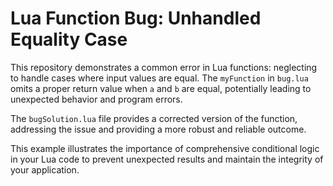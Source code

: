 # Lua Function Bug: Unhandled Equality Case

This repository demonstrates a common error in Lua functions: neglecting to handle cases where input values are equal.  The `myFunction` in `bug.lua` omits a proper return value when `a` and `b` are equal, potentially leading to unexpected behavior and program errors.

The `bugSolution.lua` file provides a corrected version of the function, addressing the issue and providing a more robust and reliable outcome.

This example illustrates the importance of comprehensive conditional logic in your Lua code to prevent unexpected results and maintain the integrity of your application.